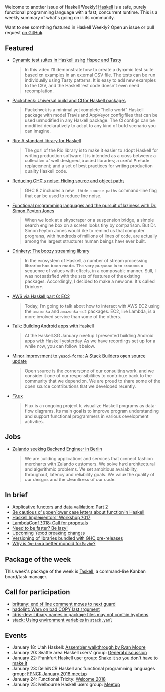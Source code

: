 <!-- 2018-01-18 -->

Welcome to another issue of Haskell Weekly!
[Haskell](https://haskell-lang.org) is a safe, purely functional programming language with a fast, concurrent runtime.
This is a weekly summary of what's going on in its community.

Want to see something featured in Haskell Weekly?
Open an issue or pull request [on GitHub](https://github.com/haskellweekly/haskellweekly.github.io).

## Featured

-   [Dynamic test suites in Haskell using Hspec and Tasty](https://coda.wickstrom.tech/episodes/2018-01-13-dynamic-test-suites-in-haskell-using-hspec-and-tasty.html)

    > In this video I'll demonstrate how to create a dynamic test suite based on examples in an external CSV file. The tests can be run individually using Tasty patterns. It is easy to add new examples to the CSV, and the Haskell test code doesn't even need recompilation.

-   [Packcheck: Universal build and CI for Haskell packages](https://github.com/harendra-kumar/packcheck/tree/c361cde8c179bf93cfcd370fe0a262103530fcb5)

    > Packcheck is a minimal yet complete "hello world" Haskell package with model Travis and AppVeyor config files that can be used unmodified in any Haskell package. The CI configs can be modified declaratively to adapt to any kind of build scenario you can imagine.

-   [Rio: A standard library for Haskell](https://github.com/commercialhaskell/rio/tree/39da53d449acb5e7ad6121c02ba9a2ffbb3586b2)

    > The goal of the Rio library is to make it easier to adopt Haskell for writing production software. It is intended as a cross between: a collection of well designed, trusted libraries; a useful Prelude replacement; and a set of best practices for writing production quality Haskell code.

-   [Reducing GHC's noise: Hiding source and object paths](http://www.sylvain-henry.info/home/posts/2018-01-15-ghc-hiding-source-and-object-paths.html)

    > GHC 8.2 includes a new `-fhide-source-paths` command-line flag that can be used to reduce line noise.

-   [Functional programming languages and the pursuit of laziness with Dr. Simon Peyton Jones](https://www.microsoft.com/en-us/research/blog/functional-programming-languages-pursuit-laziness-dr-simon-peyton-jones/)

    > When we look at a skyscraper or a suspension bridge, a simple search engine box on a screen looks tiny by comparison. But Dr. Simon Peyton Jones would like to remind us that computer programs, with hundreds of millions of lines of code, are actually among the largest structures human beings have ever built.

-   [Drinkery: The boozy streaming library](https://www.schoolofhaskell.com/user/fumieval/drinkery-the-boozy-streaming-library)

    > In the ecosystem of Haskell, a number of stream processing libraries has been made. The very purpose is to process a sequence of values with effects, in a composable manner. Still, I was not satisfied with the sets of features of the existing packages. Accordingly, I decided to make a new one. It's called Drinkery.

-   [AWS via Haskell part 6: EC2](http://blog.rcook.org/blog/2018/aws-via-haskell-ec2/)

    > Today, I'm going to talk about how to interact with AWS EC2 using the `amazonka` and `amazonka-ec2` packages. EC2, like Lambda, is a more involved service than some of the others.

-   [Talk: Building Android apps with Haskell](https://medium.com/@zw3rk/talk-building-android-apps-with-haskell-45f6de51f533)

    > At the Haskell.SG January meetup I presented building Android apps with Haskell yesterday. As we have recordings set up for a while now, you can follow it below.

-   [Minor improvement to `yesod-forms`: A Stack Builders open source update](https://www.stackbuilders.com/news/minor-improvement-to-yesod-forms-a-stack-builders-open-source-update)

    > Open source is the cornerstone of our consulting work, and we consider it one of our responsibilities to contribute back to the community that we depend on. We are proud to share some of the open source contributions that we developed recently.

-   [F&#x3BB;ux](https://www.uni-ulm.de/en/in/pm/research/projects/flux/)

    > Flux is an ongoing project to visualize Haskell programs as data-flow diagrams. Its main goal is to improve program understanding and support functional programmers in various development activities.

## Jobs

-   [Zalando seeking Backend Engineer in Berlin](https://jobs.zalando.com/jobs/993940-backend-software-engineer/)

    > We are building applications and services that connect fashion merchants with Zalando customers. We solve hard architectural and algorithmic problems.  We set ambitious availability, throughput, latency and reliability goals. We value the quality of our designs and the cleanliness of our code.

## In brief

-   [Applicative functors and data validation: Part 2](https://carlosmchica.github.io/applicatives-validation-part-ii/)
-   [Be cautious of upper/lower case letters about function in Haskell](http://nanxiao.me/en/be-cautious-of-upperlower-case-letters-about-function-in-haskell/)
-   [Haskell Implementors' Workshop 2017](https://www.youtube.com/playlist?list=PLnqUlCo055hUyEP_fcuY0SQMzZp-kyWiD)
-   [LambdaConf 2018: Call for proposals](https://lobste.rs/s/epdalq/lambdaconf_2018_call_for_proposals)
-   [Need to be faster? Be lazy!](https://mmhaskell.com/blog/2018/1/15/need-to-be-faster-be-lazy)
-   [Upcoming Yesod breaking changes](https://www.yesodweb.com/blog/2018/01/upcoming-yesod-breaking-changes)
-   [Versioning of libraries bundled with GHC pre-releases](https://mail.haskell.org/pipermail/ghc-devs/2018-January/015308.html)
-   [Why is `Option` a better monoid for `Maybe`?](https://np.reddit.com/r/haskell/comments/7qihrq/why_is_option_a_better_monoid_for_maybe/)

## Package of the week

This week's package of the week is [Taskell](https://github.com/smallhadroncollider/taskell/tree/812cd026f85fc0150b52db42415cff743083e78c),
a command-line Kanban board/task manager.

## Call for participation

-   [brittany: end of line comment moves to next guard](https://github.com/lspitzner/brittany/issues/112)
-   [hadolint: Warn on bad COPY last argument](https://github.com/hadolint/hadolint/issues/154)
-   [Idris-dev: Library names in package files may not contain hyphens](https://github.com/idris-lang/Idris-dev/issues/4292)
-   [stack: Using environment variables in `stack.yaml`](https://github.com/commercialhaskell/stack/issues/1375)

## Events

-   January 18: Utah Haskell: [Assembler walkthrough by Ryan Moore](https://www.meetup.com/utah-haskell/events/245731952/)
-   January 20: Seattle area Haskell users' group: [General discussion](https://www.meetup.com/SEAHUG/events/245979112/)
-   January 22: Frankfurt Haskell user group: [Shake it so you don't have to make it](https://www.meetup.com/Frankfurt-Haskell-User-Group/events/245856570/)
-   January 23: DelhiNCR Haskell and functional programming languages group: [FPNCR January 2018 meetup](https://www.meetup.com/DelhiNCR-Haskell-And-Functional-Programming-Languages-Group/events/246743280/)
-   January 24: Functional Tricity: [Welcome 2018](https://www.meetup.com/FunctionalTricity/events/245823433/)
-   January 25: Melbourne Haskell users group: [Meetup](https://www.meetup.com/Melbourne-Haskell-Users-Group/events/245852774/)
